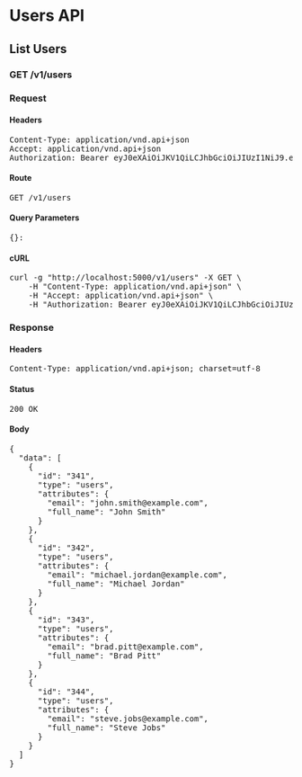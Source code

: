 # Users API

## List Users

### GET /v1/users
### Request

#### Headers

<pre>Content-Type: application/vnd.api+json
Accept: application/vnd.api+json
Authorization: Bearer eyJ0eXAiOiJKV1QiLCJhbGciOiJIUzI1NiJ9.eyJleHAiOjE1MzgxMjk4MDMsInN1YiI6MzQxfQ.UAxwLgNxG7xMZJrAG9LJpVG9vXEFJf1-3S4jstLtDHk</pre>

#### Route

<pre>GET /v1/users</pre>

#### Query Parameters

<pre>{}: </pre>

#### cURL

<pre class="request">curl -g &quot;http://localhost:5000/v1/users&quot; -X GET \
	-H &quot;Content-Type: application/vnd.api+json&quot; \
	-H &quot;Accept: application/vnd.api+json&quot; \
	-H &quot;Authorization: Bearer eyJ0eXAiOiJKV1QiLCJhbGciOiJIUzI1NiJ9.eyJleHAiOjE1MzgxMjk4MDMsInN1YiI6MzQxfQ.UAxwLgNxG7xMZJrAG9LJpVG9vXEFJf1-3S4jstLtDHk&quot;</pre>

### Response

#### Headers

<pre>Content-Type: application/vnd.api+json; charset=utf-8</pre>

#### Status

<pre>200 OK</pre>

#### Body

<pre>{
  "data": [
    {
      "id": "341",
      "type": "users",
      "attributes": {
        "email": "john.smith@example.com",
        "full_name": "John Smith"
      }
    },
    {
      "id": "342",
      "type": "users",
      "attributes": {
        "email": "michael.jordan@example.com",
        "full_name": "Michael Jordan"
      }
    },
    {
      "id": "343",
      "type": "users",
      "attributes": {
        "email": "brad.pitt@example.com",
        "full_name": "Brad Pitt"
      }
    },
    {
      "id": "344",
      "type": "users",
      "attributes": {
        "email": "steve.jobs@example.com",
        "full_name": "Steve Jobs"
      }
    }
  ]
}</pre>

